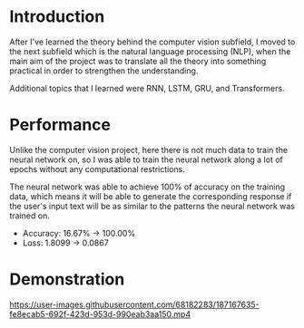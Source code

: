 # Introduction
After I've learned the theory behind the computer vision subfield, I moved to the next subfield which is the natural language processing (NLP), when the main aim of the project was to translate all the theory into something practical in order to strengthen the understanding.

Additional topics that I learned were RNN, LSTM, GRU, and Transformers.

# Performance
Unlike the computer vision project, here there is not much data to train the neural network on, so I was able to train the neural network along a lot of epochs without any computational restrictions.

The neural network was able to achieve 100% of accuracy on the training data, which means it will be able to generate the corresponding response if the user's input text will be as similar to the patterns the neural network was trained on.

* Accuracy: 16.67% -> 100.00%
* Loss: 1.8099 -> 0.0867

# Demonstration
https://user-images.githubusercontent.com/68182283/187167635-fe8ecab5-692f-423d-953d-990eab3aa150.mp4
